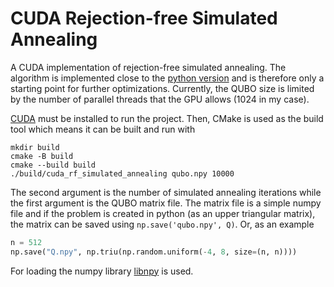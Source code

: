 # CUDA Rejection-free Simulated Annealing

A CUDA implementation of rejection-free simulated annealing.
The algorithm is implemented close to the [python version](https://github.com/MichelKrispin/rf-simulated-annealing) and is therefore only a starting point for further optimizations.
Currently, the QUBO size is limited by the number of parallel threads that the GPU allows (1024 in my case).

[CUDA](https://developer.nvidia.com/cuda-downloads) must be installed to run the project.
Then, CMake is used as the build tool which means it can be built and run with
```shell
mkdir build
cmake -B build
cmake --build build
./build/cuda_rf_simulated_annealing qubo.npy 10000
```
The second argument is the number of simulated annealing iterations while the first argument is the QUBO matrix file.
The matrix file is a simple numpy file and if the problem is created in python (as an upper triangular matrix), the matrix can be saved using `np.save('qubo.npy', Q)`.
Or, as an example
```python
n = 512
np.save("Q.npy", np.triu(np.random.uniform(-4, 8, size=(n, n))))
```
For loading the numpy library [libnpy](https://github.com/llohse/libnpy/) is used.
